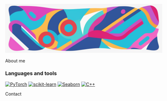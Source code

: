 ![Header](https://github.com/holopyolo/holopyolo/blob/main/oh1.png)

About me

### Languages and tools
[![PyTorch](https://img.shields.io/badge/PyTorch-red)](https://pytorch.org/)
[![scikit-learn](https://img.shields.io/badge/scikit-blue)](https://scikit-learn.org/stable/)
[![Seaborn](https://img.shields.io/badge/Seaborn-yellowgreen)](https://seaborn.pydata.org/)
[![C++](https://img.shields.io/badge/C%2B%2B-orange)](https://en.cppreference.com/w/cpp/compiler_support)

Contact
